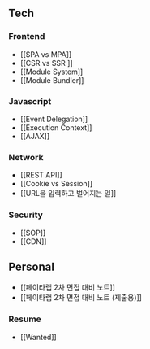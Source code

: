 ## Tech
### Frontend
- [[SPA vs MPA]]
- [[CSR vs SSR ]]
- [[Module System]]
- [[Module Bundler]]

### Javascript
- [[Event Delegation]]
- [[Execution Context]]
- [[AJAX]]
### Network
- [[REST API]]
- [[Cookie vs Session]]
- [[URL을 입력하고 벌어지는 일]]

### Security
- [[SOP]]
- [[CDN]]

## Personal
- [[페이타랩 2차 면접 대비 노트]]
- [[페이타랩 2차 면접 대비 노트 (제출용)]]

### Resume
- [[Wanted]]